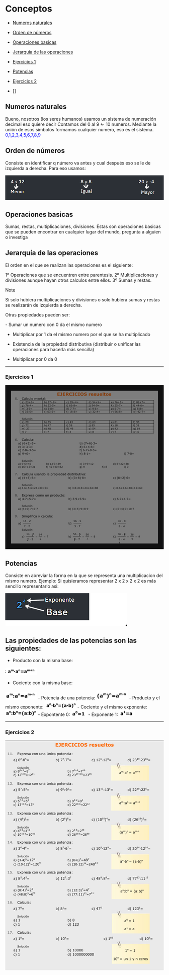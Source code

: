 # Conceptos
- [Numeros naturales](#Numeros-naturales)

- [Orden de números](#Orden-de-números)

- [Operaciones basicas](#Operaciones-basicas)

- [Jerarquía de las operaciones](#Jerarquía-de-las-operaciones)

- [Ejercicios 1](#Ejercicios-1)
- [Potencias](#Potencias)
- [Ejercicios 2](#Ejercicios-2)
- []

## Numeros naturales
<p>
Bueno, nosotros (los seres humanos) usamos un sistema de numeración decimal eso quiere decir
Contamos del 0 al 9 <- 10 numeros. Mediante la unión de esos simbolos formamos cualquier
numero, eso es el sistema. <span style="color:blue;">0,1,2,3,4,5,6,7,8,9</span>
</p>

## Orden de números

<p>Consiste en identificar q número va antes y cual después eso se le de izquierda
a derecha.  Para eso usamos:</p>

![Orden de números](imgs1/ordenNumeros.png)

## Operaciones basicas
<p>Sumas, restas, multiplicaciones, divisiones. Estas son operaciones basicas que se pueden 
encontrar en cualquier lugar del mundo, pregunta a alguien o investiga</p>

## Jerarquía de las operaciones

<p>
El orden en el que se realizan las operaciones es el siguiente:

1º Operaciones que se encuentren entre parentesis.
2º Multiplicaciones y divisiones aunque hayan otros calculos entre ellos.
3º Sumas y restas.
</p>

> [!NOTE]
> Si solo hubiera multiplicaciones y divisiones o solo hubiera sumas y restas se realizarán de 
izquierda a derecha.

<p>
Otras propiedades pueden ser:
</p>
- Sumar un numero con 0 da el mismo numero

- Multiplicar por 1 da el mismo numero por el que se ha multiplicado

- Existencia de la propiedad distributiva (distribuir o unificar 
las operaciones para hacerla más sencilla)

- Multiplicar por 0 da 0

<hr>

### Ejercicios 1

![Ejercicios 1](imgs1/ejercicios1.png)


## Potencias

<p>
Consiste en abreviar la forma en la que se representa una multiplicacion del mismo numero.
Ejemplo: Si quisieramos representar  2 x 2 x 2 x 2 es más sencillo representarlo asi:
</p>

![Potencias](imgs1/baseYExponentePotencias.png)

<h2>Las propiedades de las potencias son las siguientes:</h2>

- Producto con la misma base:  
<img src="imgs1/PMB.pnG" style="width: 100px;">

- Cociente con la misma base:  
<img src="imgs1/CMB.png" style="width: 100px;">
- Potencia de una potencia:  
<img src="imgs1/PUP.png" style="width: 100px;">
- Producto y el mismo exponente:  
<img src="imgs1/PME.png" style="width: 100px;">
- Cociente y el mismo exponente:  
<img src="imgs1/CME.png" style="width: 100px;">
- Expontente 0:  
<img src="imgs1/E0.png" style="width: 50px;">
- Exponente 1:  
<img src="imgs1/E1.png" style="width: 50px;">

<hr>

### Ejercicios 2

![Ejercicios 2](imgs1/ejercicios2.png)

